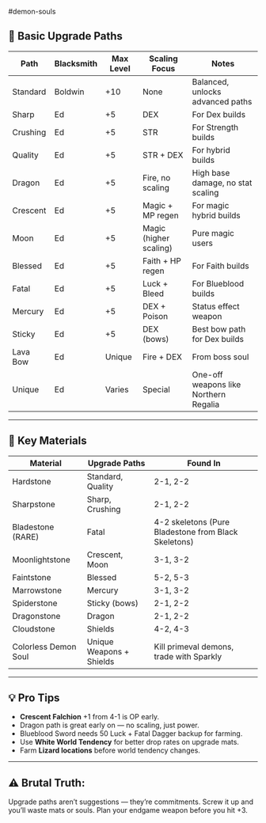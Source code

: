 #demon-souls
## 🔧 Basic Upgrade Paths

| Path        | Blacksmith | Max Level | Scaling Focus | Notes |
|-------------|------------|-----------|----------------|-------|
| Standard    | Boldwin    | +10       | None           | Balanced, unlocks advanced paths |
| Sharp       | Ed         | +5        | DEX            | For Dex builds |
| Crushing    | Ed         | +5        | STR            | For Strength builds |
| Quality     | Ed         | +5        | STR + DEX      | For hybrid builds |
| Dragon      | Ed         | +5        | Fire, no scaling | High base damage, no stat scaling |
| Crescent    | Ed         | +5        | Magic + MP regen | For magic hybrid builds |
| Moon        | Ed         | +5        | Magic (higher scaling) | Pure magic users |
| Blessed     | Ed         | +5        | Faith + HP regen | For Faith builds |
| Fatal       | Ed         | +5        | Luck + Bleed   | For Blueblood builds |
| Mercury     | Ed         | +5        | DEX + Poison   | Status effect weapon |
| Sticky      | Ed         | +5        | DEX (bows)     | Best bow path for Dex builds |
| Lava Bow    | Ed         | Unique    | Fire + DEX     | From boss soul |
| Unique      | Ed         | Varies    | Special        | One-off weapons like Northern Regalia |

---

## 🔨 Key Materials

| Material            | Upgrade Paths         | Found In                     |
|---------------------|-----------------------|------------------------------|
| Hardstone           | Standard, Quality     | 2-1, 2-2                     |
| Sharpstone          | Sharp, Crushing       | 2-1, 2-2                     |
| Bladestone (RARE)   | Fatal                 | 4-2 skeletons (Pure Bladestone from Black Skeletons) |
| Moonlightstone      | Crescent, Moon        | 3-1, 3-2                     |
| Faintstone          | Blessed               | 5-2, 5-3                     |
| Marrowstone         | Mercury               | 3-1, 3-2                     |
| Spiderstone         | Sticky (bows)         | 2-1, 2-2                     |
| Dragonstone         | Dragon                | 2-1, 2-2                     |
| Cloudstone          | Shields               | 4-2, 4-3                     |
| Colorless Demon Soul| Unique Weapons + Shields | Kill primeval demons, trade with Sparkly |

---

## 💡 Pro Tips

- **Crescent Falchion** +1 from 4-1 is OP early.
- Dragon path is great early on — no scaling, just power.
- Blueblood Sword needs 50 Luck + Fatal Dagger backup for farming.
- Use **White World Tendency** for better drop rates on upgrade mats.
- Farm **Lizard locations** before world tendency changes.

---

## ⚠ Brutal Truth:
Upgrade paths aren’t suggestions — they’re commitments. Screw it up and you’ll waste mats or souls. Plan your endgame weapon before you hit +3.

